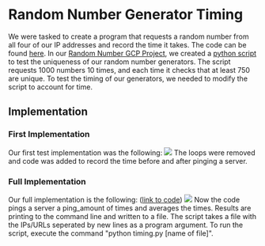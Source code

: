 # Random Number Generator Timing
We were tasked to create a program that requests a random number from all four of our IP addresses and record the time it takes. The code can be found [here](https://github.com/Andy-Vu-Viz/RandomTiming/Timing). In our [Random Number GCP Project](https://github.com/Andy-Vu-Viz/RandomNumberGen-Servlets), we created a [python script](https://github.com/Andy-Vu-Viz/RandomNumberGen-Servlets/blob/master/testscript.py) to test the uniqueness of our random number generators. The script requests 1000 numbers 10 times, and each time it checks that at least 750 are unique. To test the timing of our generators, we needed to modify the script to account for time.

## Implementation
### First Implementation
Our first test implementation was the following:
![](https://github.com/Andy-Vu-Viz/RandomTiming/blob/master/Timing/screenshots/first_implementation.PNG)
The loops were removed and code was added to record the time before and after pinging a server. 
### Full Implementation
Our full implementation is the following: ([link to code](https://github.com/Andy-Vu-Viz/RandomTiming/blob/master/Timing/timing.py))
![](https://github.com/Andy-Vu-Viz/RandomTiming/blob/master/Timing/screenshots/full_implementaion.PNG)
Now the code pings a server a ping_amount of times and averages the times. Results are printing to the command line and written to a file. The script takes a file with the IPs/URLs seperated by new lines as a program argument. To run the script, execute the command "python timing.py [name of file]".
